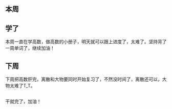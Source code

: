 ## 本周
## 学了
本周一直在学高数，做高数的小册子，明天就可以跟上进度了，太难了。坚持背了一周单词了，继续加油！
## 下周
下周把高数肝完，离散和大物要同时开始复习了，不然没时间了，离散还可以，大物太难了T_T。
## 
干就完了，加油！
